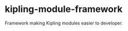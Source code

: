kipling-module-framework
========================

Framework making Kipling modules easier to developer.
